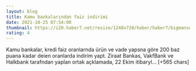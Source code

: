 ```yaml
--- 
layout: blog
title: Kamu bankalarından faiz indirimi
date: 2021-10-25 07:54:00
thumbnail: https://i20.haber7.net/resize/1240x720/haber/haber7/bigmanset/2021/43/kamu_bankalarindan_faiz_indirimi_1635148517_7031.jpg
rating: 4
---
```

Kamu bankalar, kredi faiz oranlarnda ürün ve vade yapsna göre 200 baz puana kadar deien oranlarda indirim yapt.
Ziraat Bankas, VakfBank ve Halkbank tarafndan yaplan ortak açklamada, 22 Ekim itibaryl… [+565 chars]